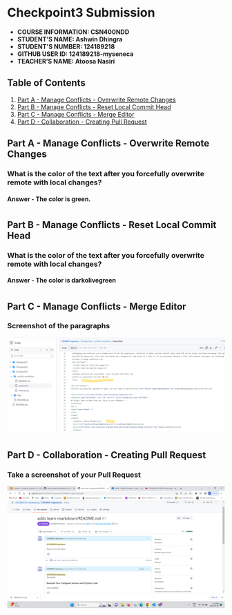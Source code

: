 # Checkpoint3 Submission

- **COURSE INFORMATION: CSN400NDD**
- **STUDENT’S NAME: Ashwin Dhingra**
- **STUDENT'S NUMBER: 124189218**
- **GITHUB USER ID: 124189218-myseneca**
- **TEACHER’S NAME: Atoosa Nasiri**

## Table of Contents
1. [Part A - Manage Conflicts - Overwrite Remote Changes](#Part-A-Manage-Conflicts-Overwrite-Remote-Changes)
2. [Part B - Manage Conflicts - Reset Local Commit Head](#Part-B-Manage-Conflicts-Reset-Local-Commit-Head)
3. [Part C - Manage Conflicts - Merge Editor](#Part-C-Manage-Conflicts-Merge-Editor)
4. [Part D - Collaboration - Creating Pull Request](#Part-D-Collaboration-Creating-Pull-Request)


##  Part A - Manage Conflicts - Overwrite Remote Changes

### What is the color of the text after you forcefully overwrite remote with local changes?

#### Answer - The color is green.
# 
##  Part B - Manage Conflicts - Reset Local Commit Head

### What is the color of the text after you forcefully overwrite remote with local changes?

#### Answer - The color is darkolivegreen
#
##  Part C - Manage Conflicts - Merge Editor

### Screenshot of the paragraphs

<img src="Screenshots/Screenshot-PART-C.png" alt="Screenshot" title="Screenshot">

#



## Part D - Collaboration - Creating Pull Request

### Take a screenshot of your Pull Request

<img src="Screenshots/Screenshot-PART-D.png" alt="Screenshot" title="Screenshot">

